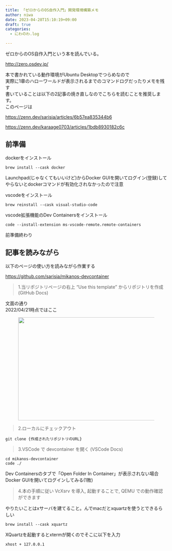 ```yaml
---
title: 「ゼロからのOS自作入門」開発環境構築メモ
author: niwa
date: 2023-04-28T15:10:19+09:00
draft: true
categories:
  - にわのわ.log

---
```

ゼロからのOS自作入門という本を読んでいる。

http://zero.osdev.jp/

本で書かれている動作環境がUbuntu Desktopでつらめなので  
実際に1章のハローワールドが表示されるまでのコマンドログだったりメモを残す  
書いていることは以下の2記事の焼き直しなのでこちらを読むことを推奨します。  
このページは

https://zenn.dev/sarisia/articles/6b57ea835344b6

<https://zenn.dev/karaage0703/articles/1bdb8930182c6c>

## 前準備 

dockerをインストール

<pre class="wp-block-code"><code>brew install --cask docker</code></pre>

Launchpad(じゃなくてもいいけど)からDocker GUIを開いてログイン(登録)してやらないとdockerコマンドが有効化されなかったので注意

vscodeをインストール

<pre class="wp-block-code"><code>brew reinstall --cask visual-studio-code</code></pre>

vscode拡張機能のDev Containersをインストール

<pre class="wp-block-code"><code>code --install-extension ms-vscode-remote.remote-containers</code></pre>

前準備終わり

## 記事を読みながら 

以下のページの使い方を読みながら作業する

<https://github.com/sarisia/mikanos-devcontainer>

<blockquote class="wp-block-quote">
  <p>
    1.当リポジトリページの右上 &#8220;Use this template&#8221; からリポジトリを作成 (GitHub Docs)
  
</blockquote>

文面の通り  
2022/04/21時点ではここ<figure class="wp-block-image size-large">

<img decoding="async" loading="lazy" width="1024" height="321" src="https://blog.niwanowa.tips/wp-content/uploads/2023/04/名称未設定-1-1024x321.png" alt="" class="wp-image-100" srcset="https://blog.niwanowa.tips/wp-content/uploads/2023/04/名称未設定-1-1024x321.png 1024w, https://blog.niwanowa.tips/wp-content/uploads/2023/04/名称未設定-1-300x94.png 300w, https://blog.niwanowa.tips/wp-content/uploads/2023/04/名称未設定-1-768x241.png 768w, https://blog.niwanowa.tips/wp-content/uploads/2023/04/名称未設定-1-1536x482.png 1536w, https://blog.niwanowa.tips/wp-content/uploads/2023/04/名称未設定-1-2048x643.png 2048w" sizes="(max-width: 1024px) 100vw, 1024px" /> </figure> 

<blockquote class="wp-block-quote">
  <p>
    2.ローカルにチェックアウト
  
</blockquote>

<pre class="wp-block-code"><code>git clone {作成されたリポジトリのURL}</code></pre>

<blockquote class="wp-block-quote">
  <p>
    3.VSCode で devcontainer を開く (VSCode Docs)
  
</blockquote>

<pre class="wp-block-code"><code>cd mikanos-devcontainer
code ./
</code></pre>

Dev Containersのタブで「Open Folder In Container」が表示されない場合Docker GUIを開いてログインしてみる(1敗)

<blockquote class="wp-block-quote">
  <p>
    4.本の手順に従い VcXsrv を導入, 起動することで, QEMU での動作確認ができます
  
</blockquote>

やりたいことはxサーバを建てること。んでmacだとxquartzを使うとできるらしい

<pre class="wp-block-code"><code>brew install --cask xquartz</code></pre>

XQuartzを起動するとxtermが開くのでそこに以下を入力

<pre class="wp-block-code"><code>xhost + 127.0.0.1</code></pre>